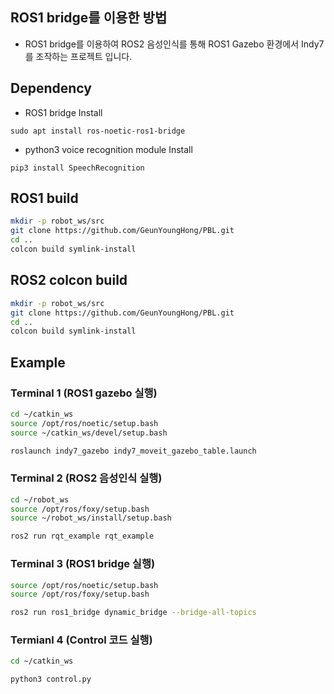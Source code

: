 ## ROS1 bridge를 이용한 방법

* ROS1 bridge를 이용하여 ROS2 음성인식를 통해 ROS1 Gazebo 환경에서 Indy7를 조작하는 프로젝트 입니다.

## Dependency

- ROS1 bridge Install 
```
sudo apt install ros-noetic-ros1-bridge
```
- python3 voice recognition module Install 
```
pip3 install SpeechRecognition
```

## ROS1 build
```bash
mkdir -p robot_ws/src
git clone https://github.com/GeunYoungHong/PBL.git
cd ..
colcon build symlink-install
```

## ROS2 colcon build
```bash
mkdir -p robot_ws/src
git clone https://github.com/GeunYoungHong/PBL.git
cd ..
colcon build symlink-install
```

## Example

### Terminal 1 (ROS1 gazebo 실행)
```bash
cd ~/catkin_ws
source /opt/ros/noetic/setup.bash
source ~/catkin_ws/devel/setup.bash

roslaunch indy7_gazebo indy7_moveit_gazebo_table.launch
```

### Terminal 2 (ROS2 음성인식 실행)
```bash
cd ~/robot_ws
source /opt/ros/foxy/setup.bash
source ~/robot_ws/install/setup.bash

ros2 run rqt_example rqt_example
```

### Terminal 3 (ROS1 bridge 실행)
```bash
source /opt/ros/noetic/setup.bash
source /opt/ros/foxy/setup.bash

ros2 run ros1_bridge dynamic_bridge --bridge-all-topics
```

### Termianl 4 (Control 코드 실행)
```bash
cd ~/catkin_ws

python3 control.py
```
